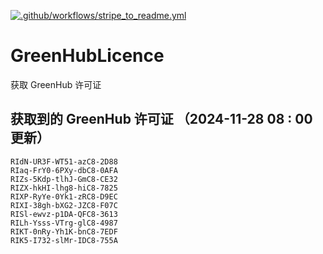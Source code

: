[![.github/workflows/stripe_to_readme.yml](https://github.com/zjx-kimi/GreenHubLicence/actions/workflows/stripe_to_readme.yml/badge.svg)](https://github.com/zjx-kimi/GreenHubLicence/actions/workflows/stripe_to_readme.yml)
# GreenHubLicence
获取 GreenHub 许可证
## 获取到的 GreenHub 许可证 （2024-11-28 08 : 00 更新）
```
RIdN-UR3F-WT51-azC8-2D88
RIaq-FrY0-6PXy-dbC8-0AFA
RIZs-5Kdp-tlhJ-GmC8-CE32
RIZX-hkHI-lhg8-hiC8-7825
RIXP-RyYe-0Yk1-zRC8-D9EC
RIXI-38gh-bXG2-JZC8-F07C
RISl-ewvz-p1DA-QFC8-3613
RILh-Ysss-VTrg-glC8-4987
RIKT-0nRy-Yh1K-bnC8-7EDF
RIK5-I732-slMr-IDC8-755A
```
